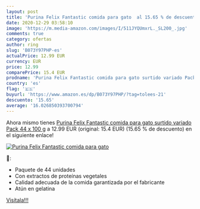 ```yaml
---
layout: post
title: 'Purina Felix Fantastic comida para gato  al 15.65 % de descuento'
date: 2020-12-29 03:58:10
image: 'https://m.media-amazon.com/images/I/511JYQUmxrL._SL200_.jpg'
comments: true
category: ofertas
author: ring
slug: 'B073Y97PHP-es'
actualPrice: 12.99 EUR
currency: EUR
price: 12.99
comparePrice: 15.4 EUR
prodname: 'Purina Felix Fantastic comida para gato surtido variado Pack 44 x 100 g'
country: 'es'
flag: '🇪🇸'
buyurl: 'https://www.amazon.es/dp/B073Y97PHP/?tag=tolees-21'
descuento: '15.65'
average: '16.026850393700794'
---
```


Ahora mismo tienes [Purina Felix Fantastic comida para gato surtido variado Pack 44 x 100 g](https://www.amazon.es/dp/B073Y97PHP/?tag=tolees-21) a 12.99 EUR (original: 15.4 EUR) (15.65 %  de descuento) en el siguiente enlace!

[![Purina Felix Fantastic comida para gato ](https://m.media-amazon.com/images/I/511JYQUmxrL._SL200_.jpg)](https://www.amazon.es/dp/B073Y97PHP/?tag=tolees-21)

🔎:

- Paquete de 44 unidades
- Con extractos de proteínas vegetales
- Calidad adecuada de la comida garantizada por el fabricante
- Atún en gelatina

[Visítala!!!](https://www.amazon.es/dp/B073Y97PHP/?tag=tolees-21)
